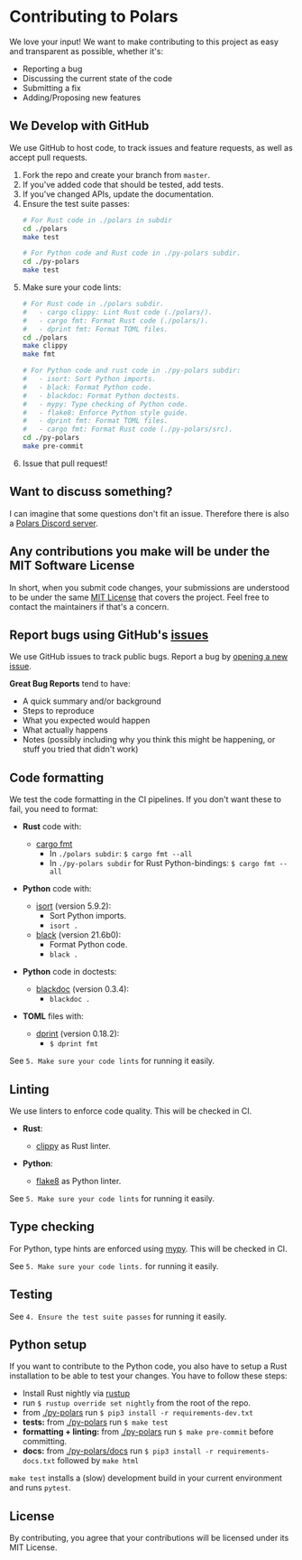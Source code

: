 # Contributing to Polars

We love your input! We want to make contributing to this project as easy and transparent as possible, whether it's:

- Reporting a bug
- Discussing the current state of the code
- Submitting a fix
- Adding/Proposing new features


## We Develop with GitHub

We use GitHub to host code, to track issues and feature requests, as well as accept pull requests.

  1. Fork the repo and create your branch from `master`.
  2. If you've added code that should be tested, add tests.
  3. If you've changed APIs, update the documentation.
  4. Ensure the test suite passes:
     ```bash
     # For Rust code in ./polars in subdir
     cd ./polars
     make test

     # For Python code and Rust code in ./py-polars subdir.
     cd ./py-polars
     make test
     ```
  5. Make sure your code lints:
     ```bash
     # For Rust code in ./polars subdir.
     #   - cargo clippy: Lint Rust code (./polars/).
     #   - cargo fmt: Format Rust code (./polars/).
     #   - dprint fmt: Format TOML files.
     cd ./polars
     make clippy
     make fmt

     # For Python code and rust code in ./py-polars subdir:
     #   - isort: Sort Python imports.
     #   - black: Format Python code.
     #   - blackdoc: Format Python doctests.
     #   - mypy: Type checking of Python code.
     #   - flake8: Enforce Python style guide.
     #   - dprint fmt: Format TOML files.
     #   - cargo fmt: Format Rust code (./py-polars/src).
     cd ./py-polars
     make pre-commit
     ```
  6. Issue that pull request!


## Want to discuss something?

I can imagine that some questions don't fit an issue.
Therefore there is also a [Polars Discord server](https://discord.gg/4UfP5cfBE7).


## Any contributions you make will be under the MIT Software License

In short, when you submit code changes, your submissions are understood to be under the same
[MIT License](https://choosealicense.com/licenses/mit/) that covers the project.
Feel free to contact the maintainers if that's a concern.


## Report bugs using GitHub's [issues](https://github.com/pola-rs/polars/issues)

We use GitHub issues to track public bugs. Report a bug by [opening a new issue](https://github.com/pola-rs/polars/issues/new/choose).

**Great Bug Reports** tend to have:
  - A quick summary and/or background
  - Steps to reproduce
  - What you expected would happen
  - What actually happens
  - Notes (possibly including why you think this might be happening, or stuff you tried that didn't work)


## Code formatting

We test the code formatting in the CI pipelines. If you don't want these to fail, you need to format:

  - **Rust** code with:
      - [cargo fmt](https://rust-lang.github.io/)
          * In `./polars subdir`: `$ cargo fmt --all`
          * In `./py-polars subdir` for Rust Python-bindings: `$ cargo fmt --all`

  - **Python** code with:
      - [isort](https://github.com/PyCQA/isort) (version 5.9.2):
          * Sort Python imports.
          * `isort .`
      - [black](https://github.com/psf/black) (version 21.6b0):
          * Format Python code.
          * `black .`

  - **Python** code in doctests:
      - [blackdoc](https://blackdoc.readthedocs.io/en/latest/) (version 0.3.4):
          * `blackdoc .`

  - **TOML** files with:
      - [dprint](https://github.com/dprint/dprint) (version 0.18.2):
          * `$ dprint fmt`

See `5. Make sure your code lints` for running it easily.


## Linting

We use linters to enforce code quality. This will be checked in CI.

  - **Rust**:
      - [clippy](https://github.com/rust-lang/rust-clippy) as Rust linter.

  - **Python**:
      - [flake8](https://flake8.pycqa.org/en/latest/) as Python linter.

See `5. Make sure your code lints` for running it easily.


## Type checking

For Python, type hints are enforced using [mypy](https://github.com/python/mypy). This will be checked in CI.

See `5. Make sure your code lints.` for running it easily.


## Testing

See `4. Ensure the test suite passes` for running it easily.


## Python setup

If you want to contribute to the Python code, you also have to setup a Rust installation to be able to test your changes.
You have to follow these steps:

  - Install Rust nightly via [rustup](https://www.rust-lang.org/tools/install)
  - run `$ rustup override set nightly` from the root of the repo.
  - from [./py-polars](./py-polars) run `$ pip3 install -r requirements-dev.txt`
  - **tests:** from [./py-polars](./py-polars) run `$ make test`
  - **formatting + linting:** from [./py-polars](./py-polars) run `$ make pre-commit` before committing.
  - **docs:** from [./py-polars/docs](./py-polars/docs) run `$ pip3 install -r requirements-docs.txt` followed by `make html`

`make test` installs a (slow) development build in your current environment and runs `pytest`.


## License

By contributing, you agree that your contributions will be licensed under its MIT License.
